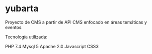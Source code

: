 # yubarta
Proyecto de CMS a partir de API
CMS enfocado en áreas temáticas y eventos

Tecnología utilizada:

PHP 7.4
Mysql 5
Apache 2.0
Javascript
CSS3